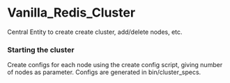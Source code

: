# Vanilla_Redis_Cluster
Central Entity to create create cluster, add/delete nodes, etc.

### Starting the cluster
Create configs for each node using the create config script, giving number of nodes as parameter. Configs
are generated in bin/cluster_specs.
